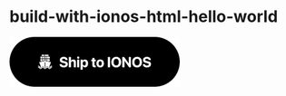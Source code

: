 # build-with-ionos-html-hello-world

[![Ship to IONOS](ship-to-ionos-button.png)](https://buildwith.ionos.com/setup?repo=https%3A%2F%2Fgithub.com%2Fbuildwith-ionos%2Fbuild-with-ionos-html-hello-world)
